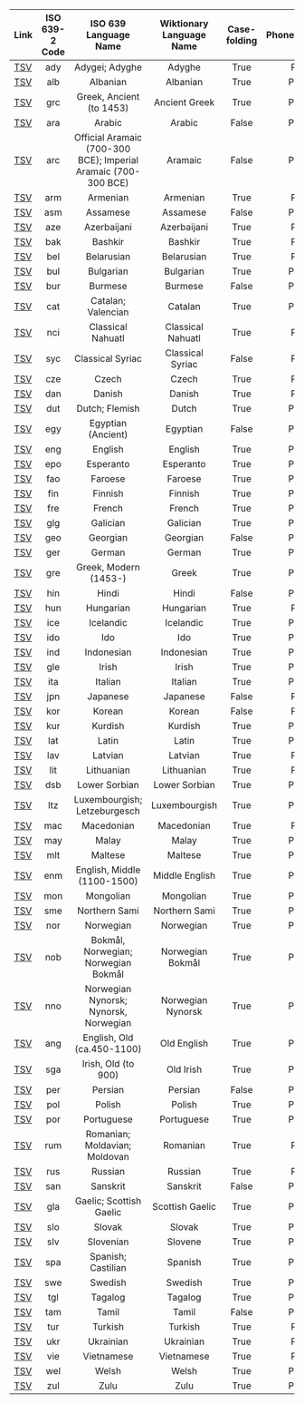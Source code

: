 
| Link | ISO 639-2 Code | ISO 639 Language Name | Wiktionary Language Name | Case-folding | Phonetic/Phonemic | # of entries |
| :---- | :----: | :----: | :----: | :----:| :----: | ----: |
| [TSV](ady_phonetic.tsv) | ady | Adygei; Adyghe | Adyghe | True | Phonetic | 4554 |
| [TSV](alb_phonemic.tsv) | alb | Albanian | Albanian | True | Phonemic | 1160 |
| [TSV](grc_phonemic.tsv) | grc | Greek, Ancient (to 1453) | Ancient Greek | True | Phonemic | 153117 |
| [TSV](ara_phonemic.tsv) | ara | Arabic | Arabic | False | Phonemic | 5083 |
| [TSV](arc_phonemic.tsv) | arc | Official Aramaic (700-300 BCE); Imperial Aramaic (700-300 BCE) | Aramaic | False | Phonemic | 1169 |
| [TSV](arm_phonetic.tsv) | arm | Armenian | Armenian | True | Phonetic | 13862 |
| [TSV](asm_phonemic.tsv) | asm | Assamese | Assamese | False | Phonemic | 2206 |
| [TSV](aze_phonetic.tsv) | aze | Azerbaijani | Azerbaijani | True | Phonetic | 1841 |
| [TSV](bak_phonetic.tsv) | bak | Bashkir | Bashkir | True | Phonetic | 1968 |
| [TSV](bel_phonetic.tsv) | bel | Belarusian | Belarusian | True | Phonetic | 1163 |
| [TSV](bul_phonemic.tsv) | bul | Bulgarian | Bulgarian | True | Phonemic | 34828 |
| [TSV](bur_phonemic.tsv) | bur | Burmese | Burmese | False | Phonemic | 3951 |
| [TSV](cat_phonemic.tsv) | cat | Catalan; Valencian | Catalan | True | Phonemic | 44952 |
| [TSV](nci_phonetic.tsv) | nci | Classical Nahuatl | Classical Nahuatl | True | Phonetic | 1181 |
| [TSV](syc_phonetic.tsv) | syc | Classical Syriac | Classical Syriac | False | Phonetic | 6258 |
| [TSV](cze_phonetic.tsv) | cze | Czech | Czech | True | Phonetic | 19672 |
| [TSV](dan_phonetic.tsv) | dan | Danish | Danish | True | Phonetic | 4297 |
| [TSV](dut_phonemic.tsv) | dut | Dutch; Flemish | Dutch | True | Phonemic | 21746 |
| [TSV](egy_phonemic.tsv) | egy | Egyptian (Ancient) | Egyptian | False | Phonemic | 3645 |
| [TSV](eng_phonemic.tsv) | eng | English | English | True | Phonemic | 75740 |
| [TSV](epo_phonemic.tsv) | epo | Esperanto | Esperanto | True | Phonemic | 13926 |
| [TSV](fao_phonemic.tsv) | fao | Faroese | Faroese | True | Phonemic | 1645 |
| [TSV](fin_phonemic.tsv) | fin | Finnish | Finnish | True | Phonemic | 37663 |
| [TSV](fre_phonemic.tsv) | fre | French | French | True | Phonemic | 52245 |
| [TSV](glg_phonemic.tsv) | glg | Galician | Galician | True | Phonemic | 4529 |
| [TSV](geo_phonemic.tsv) | geo | Georgian | Georgian | False | Phonemic | 14037 |
| [TSV](ger_phonemic.tsv) | ger | German | German | True | Phonemic | 25212 |
| [TSV](gre_phonemic.tsv) | gre | Greek, Modern (1453-) | Greek | True | Phonemic | 7653 |
| [TSV](hin_phonemic.tsv) | hin | Hindi | Hindi | False | Phonemic | 7928 |
| [TSV](hun_phonetic.tsv) | hun | Hungarian | Hungarian | True | Phonetic | 43525 |
| [TSV](ice_phonemic.tsv) | ice | Icelandic | Icelandic | True | Phonemic | 9378 |
| [TSV](ido_phonemic.tsv) | ido | Ido | Ido | True | Phonemic | 4911 |
| [TSV](ind_phonemic.tsv) | ind | Indonesian | Indonesian | True | Phonemic | 1111 |
| [TSV](gle_phonemic.tsv) | gle | Irish | Irish | True | Phonemic | 6720 |
| [TSV](ita_phonemic.tsv) | ita | Italian | Italian | True | Phonemic | 9542 |
| [TSV](jpn_phonetic.tsv) | jpn | Japanese | Japanese | False | Phonetic | 24585 |
| [TSV](kor_phonetic.tsv) | kor | Korean | Korean | False | Phonetic | 12740 |
| [TSV](kur_phonemic.tsv) | kur | Kurdish | Kurdish | True | Phonemic | 1131 |
| [TSV](lat_phonemic.tsv) | lat | Latin | Latin | True | Phonemic | 36074 |
| [TSV](lav_phonetic.tsv) | lav | Latvian | Latvian | True | Phonetic | 1331 |
| [TSV](lit_phonetic.tsv) | lit | Lithuanian | Lithuanian | True | Phonetic | 12730 |
| [TSV](dsb_phonemic.tsv) | dsb | Lower Sorbian | Lower Sorbian | True | Phonemic | 1916 |
| [TSV](ltz_phonemic.tsv) | ltz | Luxembourgish; Letzeburgesch | Luxembourgish | True | Phonemic | 4086 |
| [TSV](mac_phonetic.tsv) | mac | Macedonian | Macedonian | True | Phonetic | 4752 |
| [TSV](may_phonemic.tsv) | may | Malay | Malay | True | Phonemic | 2503 |
| [TSV](mlt_phonemic.tsv) | mlt | Maltese | Maltese | True | Phonemic | 1934 |
| [TSV](enm_phonemic.tsv) | enm | English, Middle (1100-1500) | Middle English | True | Phonemic | 6473 |
| [TSV](mon_phonemic.tsv) | mon | Mongolian	 | Mongolian | True | Phonemic | 987 |
| [TSV](sme_phonemic.tsv) | sme | Northern Sami | Northern Sami | True | Phonemic | 3353 |
| [TSV](nor_phonemic.tsv) | nor | Norwegian | Norwegian | True | Phonemic | 2147 |
| [TSV](nob_phonemic.tsv) | nob | Bokmål, Norwegian; Norwegian Bokmål | Norwegian Bokmål | True | Phonemic | 886 |
| [TSV](nno_phonemic.tsv) | nno | Norwegian Nynorsk; Nynorsk, Norwegian | Norwegian Nynorsk | True | Phonemic | 1110 |
| [TSV](ang_phonemic.tsv) | ang | English, Old (ca.450-1100) | Old English | True | Phonemic | 6249 |
| [TSV](sga_phonemic.tsv) | sga | Irish, Old (to 900) | Old Irish | True | Phonemic | 1676 |
| [TSV](per_phonemic.tsv) | per | Persian | Persian | False | Phonemic | 3362 |
| [TSV](pol_phonemic.tsv) | pol | Polish | Polish | True | Phonemic | 60352 |
| [TSV](por_phonemic.tsv) | por | Portuguese | Portuguese | True | Phonemic | 20336 |
| [TSV](rum_phonetic.tsv) | rum | Romanian; Moldavian; Moldovan | Romanian | True | Phonetic | 4330 |
| [TSV](rus_phonetic.tsv) | rus | Russian | Russian | True | Phonetic | 389630 |
| [TSV](san_phonemic.tsv) | san | Sanskrit | Sanskrit | False | Phonemic | 5306 |
| [TSV](gla_phonemic.tsv) | gla | Gaelic; Scottish Gaelic | Scottish Gaelic | True | Phonemic | 894 |
| [TSV](slo_phonemic.tsv) | slo | Slovak | Slovak | True | Phonemic | 3792 |
| [TSV](slv_phonemic.tsv) | slv | Slovenian | Slovene | True | Phonemic | 4439 |
| [TSV](spa_phonemic.tsv) | spa | Spanish; Castilian | Spanish | True | Phonemic | 56409 |
| [TSV](swe_phonemic.tsv) | swe | Swedish | Swedish | True | Phonemic | 2641 |
| [TSV](tgl_phonemic.tsv) | tgl | Tagalog | Tagalog | True | Phonemic | 1377 |
| [TSV](tam_phonemic.tsv) | tam | Tamil | Tamil | False | Phonemic | 1073 |
| [TSV](tur_phonetic.tsv) | tur | Turkish | Turkish | True | Phonetic | 2020 |
| [TSV](ukr_phonetic.tsv) | ukr | Ukrainian | Ukrainian | True | Phonetic | 1642 |
| [TSV](vie_phonetic.tsv) | vie | Vietnamese | Vietnamese | True | Phonetic | 13136 |
| [TSV](wel_phonemic.tsv) | wel | Welsh | Welsh | True | Phonemic | 9670 |
| [TSV](zul_phonemic.tsv) | zul | Zulu | Zulu | True | Phonemic | 915 |
